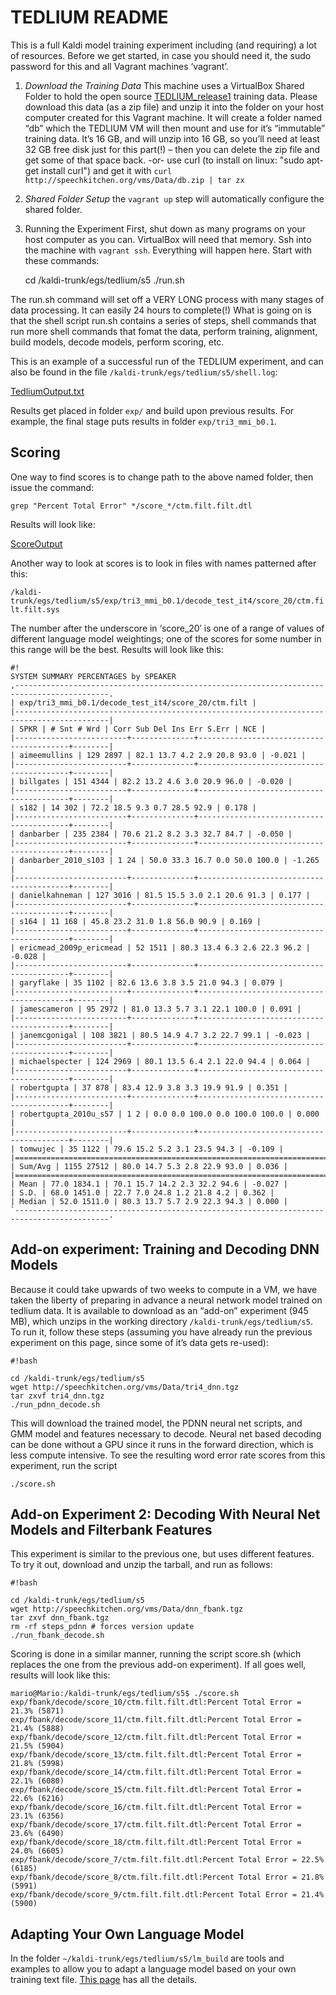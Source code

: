 # TEDLIUM README #

This is a full Kaldi model training experiment including (and requiring) a lot of resources. Before we get started, in case you should need it, the sudo password for this and all Vagrant machines ‘vagrant’.

1. *Download the Training Data* This machine uses a VirtualBox Shared Folder to hold the open source [TEDLIUM_release1](http://speechkitchen.org/vms/Data/db.zip) training data. Please download this data (as a zip file) and unzip it into the folder on your host computer created for this Vagrant machine. It will create a folder named “db” which the TEDLIUM VM will then mount and use for it’s “immutable” training data. It’s 16 GB, and will unzip into 16 GB, so you’ll need at least 32 GB free disk just for this part(!) – then you can delete the zip file and get some of that space back. -or- use curl (to install on linux: "sudo apt-get install curl") and get it with `curl http://speechkitchen.org/vms/Data/db.zip | tar zx`

2. *Shared Folder Setup* the `vagrant up` step will automatically configure the shared folder.

3. Running the Experiment First, shut down as many programs on your host computer as you can. VirtualBox will need that memory. Ssh into the machine with `vagrant ssh`. Everything will happen here. Start with these commands:

	cd /kaldi-trunk/egs/tedlium/s5
	./run.sh

The run.sh command will set off a VERY LONG process with many stages of data processing. It can easily 24 hours to complete(!) What is going on is that the shell script run.sh contains a series of steps, shell commands that run more shell commands that fomat the data, perform training, alignment, build models, decode models, perform scoring, etc.

This is an example of a successful run of the TEDLIUM experiment, and can also be found in the file `/kaldi-trunk/egs/tedlium/s5/shell.log`:

[TedliumOutput.txt](TedliumOutput)

Results get placed in folder `exp/` and build upon previous results. For example, the final stage puts results in folder `exp/tri3_mmi_b0.1`.

## Scoring ##

One way to find scores is to change path to the above named folder, then issue the command:

    grep "Percent Total Error" */score_*/ctm.filt.filt.dtl

Results will look like:

[ScoreOutput](https://bitbucket.org/srvk/kitchen-sandbox/wiki/edit/VagrantMachines/Tedlium/ScoreOutput)

Another way to look at scores is to look in files with names patterned after this:

`/kaldi-trunk/egs/tedlium/s5/exp/tri3_mmi_b0.1/decode_test_it4/score_20/ctm.filt.filt.sys`

The number after the underscore in ‘score_20′ is one of a range of values of different language model weightings; one of the scores for some number in this range will be the best.
Results will look like this:


```
#!
SYSTEM SUMMARY PERCENTAGES by SPEAKER
,-------------------------------------------------------------------------------------------.
| exp/tri3_mmi_b0.1/decode_test_it4/score_20/ctm.filt |
|-------------------------------------------------------------------------------------------|
| SPKR | # Snt # Wrd | Corr Sub Del Ins Err S.Err | NCE | 
|-------------------------+--------------+-----------------------------------------+--------|
| aimeemullins | 129 2897 | 82.1 13.7 4.2 2.9 20.8 93.0 | -0.021 |
|-------------------------+--------------+-----------------------------------------+--------|
| billgates | 151 4344 | 82.2 13.2 4.6 3.0 20.9 96.0 | -0.020 |
|-------------------------+--------------+-----------------------------------------+--------|
| s182 | 14 302 | 72.2 18.5 9.3 0.7 28.5 92.9 | 0.178 |
|-------------------------+--------------+-----------------------------------------+--------|
| danbarber | 235 2384 | 70.6 21.2 8.2 3.3 32.7 84.7 | -0.050 |
|-------------------------+--------------+-----------------------------------------+--------|
| danbarber_2010_s103 | 1 24 | 50.0 33.3 16.7 0.0 50.0 100.0 | -1.265 |
|-------------------------+--------------+-----------------------------------------+--------|
| danielkahneman | 127 3016 | 81.5 15.5 3.0 2.1 20.6 91.3 | 0.177 |
|-------------------------+--------------+-----------------------------------------+--------|
| s164 | 11 168 | 45.8 23.2 31.0 1.8 56.0 90.9 | 0.169 |
|-------------------------+--------------+-----------------------------------------+--------|
| ericmead_2009p_ericmead | 52 1511 | 80.3 13.4 6.3 2.6 22.3 96.2 | -0.028 |
|-------------------------+--------------+-----------------------------------------+--------|
| garyflake | 35 1102 | 82.6 13.6 3.8 3.5 21.0 94.3 | 0.079 |
|-------------------------+--------------+-----------------------------------------+--------|
| jamescameron | 95 2972 | 81.0 13.3 5.7 3.1 22.1 100.0 | 0.091 |
|-------------------------+--------------+-----------------------------------------+--------|
| janemcgonigal | 108 3821 | 80.5 14.9 4.7 3.2 22.7 99.1 | -0.023 |
|-------------------------+--------------+-----------------------------------------+--------|
| michaelspecter | 124 2969 | 80.1 13.5 6.4 2.1 22.0 94.4 | 0.064 |
|-------------------------+--------------+-----------------------------------------+--------|
| robertgupta | 37 878 | 83.4 12.9 3.8 3.3 19.9 91.9 | 0.351 |
|-------------------------+--------------+-----------------------------------------+--------|
| robertgupta_2010u_s57 | 1 2 | 0.0 0.0 100.0 0.0 100.0 100.0 | 0.000 |
|-------------------------+--------------+-----------------------------------------+--------|
| tomwujec | 35 1122 | 79.6 15.2 5.2 3.1 23.5 94.3 | -0.109 |
|===========================================================================================|
| Sum/Avg | 1155 27512 | 80.0 14.7 5.3 2.8 22.9 93.0 | 0.036 |
|===========================================================================================|
| Mean | 77.0 1834.1 | 70.1 15.7 14.2 2.3 32.2 94.6 | -0.027 |
| S.D. | 68.0 1451.0 | 22.7 7.0 24.8 1.2 21.8 4.2 | 0.362 |
| Median | 52.0 1511.0 | 80.3 13.7 5.7 2.9 22.3 94.3 | 0.000 |
`-------------------------------------------------------------------------------------------'
```

## Add-on experiment: Training and Decoding DNN Models ##

Because it could take upwards of two weeks to compute in a VM, we have taken the liberty of preparing in advance a neural network model trained on tedlium data. It is available to download as an “add-on” experiment (945 MB), which unzips in the working directory `/kaldi-trunk/egs/tedlium/s5`. To run it, follow these steps (assuming you have already run the previous experiment on this page, since some of it’s data gets re-used):


```
#!bash

cd /kaldi-trunk/egs/tedlium/s5
wget http://speechkitchen.org/vms/Data/tri4_dnn.tgz
tar zxvf tri4_dnn.tgz
./run_pdnn_decode.sh
```

This will download the trained model, the PDNN neural net scripts, and GMM model and features necessary to decode. Neural net based decoding can be done without a GPU since it runs in the forward direction, which is less compute intensive. To see the resulting word error rate scores from this experiment, run the script

`./score.sh`

## Add-on Experiment 2: Decoding With Neural Net Models and Filterbank Features ##

This experiment is similar to the previous one, but uses different features. To try it out, download and unzip the tarball, and run as follows:


```
#!bash

cd /kaldi-trunk/egs/tedlium/s5
wget http://speechkitchen.org/vms/Data/dnn_fbank.tgz
tar zxvf dnn_fbank.tgz
rm -rf steps_pdnn # forces version update
./run_fbank_decode.sh

```

Scoring is done in a similar manner, running the script score.sh (which replaces the one from the previous add-on experiment). If all goes well, results will look like this:

	mario@Mario:/kaldi-trunk/egs/tedlium/s5$ ./score.sh
	exp/fbank/decode/score_10/ctm.filt.filt.dtl:Percent Total Error = 21.3% (5871)
	exp/fbank/decode/score_11/ctm.filt.filt.dtl:Percent Total Error = 21.4% (5888)
	exp/fbank/decode/score_12/ctm.filt.filt.dtl:Percent Total Error = 21.5% (5904)
	exp/fbank/decode/score_13/ctm.filt.filt.dtl:Percent Total Error = 21.8% (5998)
	exp/fbank/decode/score_14/ctm.filt.filt.dtl:Percent Total Error = 22.1% (6080)
	exp/fbank/decode/score_15/ctm.filt.filt.dtl:Percent Total Error = 22.6% (6216)
	exp/fbank/decode/score_16/ctm.filt.filt.dtl:Percent Total Error = 23.1% (6356)
	exp/fbank/decode/score_17/ctm.filt.filt.dtl:Percent Total Error = 23.6% (6490)
	exp/fbank/decode/score_18/ctm.filt.filt.dtl:Percent Total Error = 24.0% (6605)
	exp/fbank/decode/score_7/ctm.filt.filt.dtl:Percent Total Error = 22.5% (6185)
	exp/fbank/decode/score_8/ctm.filt.filt.dtl:Percent Total Error = 21.8% (5991)
	exp/fbank/decode/score_9/ctm.filt.filt.dtl:Percent Total Error = 21.4% (5900)

## Adapting Your Own Language Model ##

In the folder `~/kaldi-trunk/egs/tedlium/s5/lm_build` are tools and examples to allow you to adapt a language model based on your own training text file. [This page](http://speechkitchen.org/kaldi-language-model-building/) has all the details.
